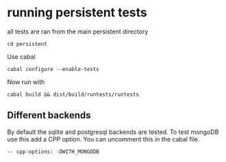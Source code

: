 # running persistent tests

all tests are ran from the main persistent directory

    cd persistent

Use cabal

    cabal configure --enable-tests

Now run with

    cabal build && dist/build/runtests/runtests

## Different backends

By default the sqlite and postgresql backends are tested.
To test mongoDB use this add a CPP option. You can uncomment this in the cabal file.

    -- cpp-options: -DWITH_MONGODB
